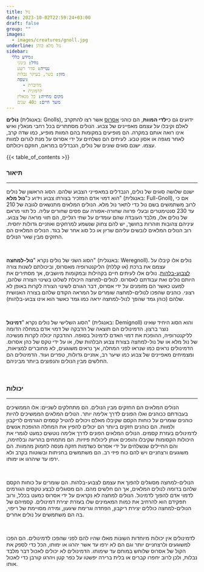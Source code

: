 ```yaml
---
title: נול
date: 2023-10-02T22:59:24+03:00
draft: false
group: ""
images:
  - images/creatures/gnoll.jpg
underline: נול מלא כוהן
sidebar:
  מידע כללי:
    גודל: בינוני
    נטייה: סדר רשע
    מזון: בשר, בעיקר נבלות
    שפה:
      - מדוברת
      - קדמונית
    מקום מחייה: כל מנאלין
    משך חיים: כ40 שנים
---
```


**נוֹלִים** (באנגלית: Gnolls), ידועים גם כ**ילדי המוות**, הם כוהני [אסרוס](../../deities/aserus) אשר רצו להתקרב לאלם וקיבלו על עצמם מאפיינים של צבוע. הנולים מסתתרים בכל רחבי מנאלין ואיש אינו רואה אותם במקרה. הם מופיעים במקומות בהם המוות מופיע, כמו שדה קרב, לאחר מגפה או אסון טבע. לעיתים הם נשלחים על ידי אסרוס על מנת לגרום למוות עצמו. ישנם סוגים שונים של נולים, הנבדלים במראם, חוזקם ויכולתם.

<!--more-->

{{< table_of_contents >}}

### תיאור

---

ישנם שלושה סוגים של נולים, הנבדלים במאפייני הצבוע שלהם. הסוג הראשון של נולים הוא דמוי אדם המזכיר בצורתו צבוע וידוע כ"**נול מלא**" (באנגלית: Full-Gnoll), אם כי לרוב משתמשים בשם נול כדי לתאר נול מלא. הנולים המלאים מתנשאים לגובה של 210 עד 230 סנטימטרים ובעלי פרווה שחורה-אפורה עם פסים שחורים עליה. כל תווי מראם של נולים אלו, מלבד העובדה שהם עומדים על שתי רגליים, הם תווי מראה של צבוע. עיניהם צהובות וזוהרות בחושך, יש להם צחוק שנשמע למרחקים ואוזניים גדולות יחסית. רוב הנולים המלאים לובשים עליהם שריון או כל סוג אחר של בגד. הנולים המלאים הם החזקים מבין שאר הנולים.

&nbsp;

הסוג השני של נולים נקרא "**נול-למחצה**" (באנגלית: Weregnoll). נולים אלו קיבלו על עצמם את ברכת (או קללת) הליקנטרופיה מאסרוס, וביכולתם לשנות צורה [לצבוע-בלהות](../../creatures/dire-hyena). נולים אלו לעיתים חיים בקהילות ובמקומות מיושבים, אך מסתירים את היותם נולים ואת עבודתם לאסרוס. לנולים-למחצה היכולת לשלוט בשינוי הצורה שלהם, למעט כאשר הם מזומנים על ידי אסרוס, דבר הגורם לשינוי הצורה לקרות באופן לא רצוני. כוהנים שהפכו לנולים-למחצה שומרים על המראה הקודם שלהם בצורה האנושית שלהם (כוהן גמד שהפך לנול-למחצה יראה כמו גמד כאשר הוא אינו צבוע-בלהות).

&nbsp;

הסוג השלישי של נולים נקרא "**דמינול**" (באנגלית: Demignoll) והוא הסוג היחיד שאינו נוצר ברצון. הדמינולים הם תוצאה של הדבקה של דמוי אדם במחלה הדומה לליקנטרופיה, ההופכת את דמוי האדם לדמינול בסופה. ההדבקה יכולה לקרות מנשיכה של נול מלא או של נול-למחצה בצורת צבוע הבלהות שלו, או על ידי טקס של כהן אסרוס. הדמינולים נראים כמו שנראו לפני המחלה, אך נראים משוגעים, לא מחוברים למציאות, ומצמיחים מאפיינים של צבוע כמו שיער רב, אוזניים גדולות, טפרים ועוד. הדמינולים הם החלשים מבין הנולים והנפוצים ביותר מביניהם.

&nbsp;

### יכולות

---

הנולים המלאים הם החזקים מבין הנולים. הם מתחלקים לשניים: אלו הממשיכים בעבודתם ככוהנים ואלו הפונים לדרך אלימה יותר. הנולים המלאים הממשיכים להיות כוהנים שומרים על כוחות הקסם שקיבלו מאלם ויכולים להטיל קסמים הגורמים לריקבון ולמוות. הם כוהנים חזקים ביותר הם יכולים להפיץ את המחלה ההופכת אנשים לדמינולים בעזרת קסמים. הנולים המלאים הפונים לדרך אלימה נוטשים כמעט לגמרי את היכולות הקסומות שקיבלו והופכים אותן ליכולות פיזיות. הם מתמחים בהריגה ובלחימה, והם החיילים שנשלחים על ידי אסרוס כשדמות חזקה מנסה לחמוק מהמוות. הם משוגעים ורצחניים ויש להם כוח פיזי רב. הם משתמשים בחניתות ובשוטות בקרב ולא ירפו עד שיהרגו או ימותו.

&nbsp;

הנולים-למחצה מסוגלים להפוך את עצמם לצבוע-בלהות. הם שומרים על כוחות הקסם שלהם בדומה לנולים המלאים, אך הם חלשים מהם. הם מסוגלים לבצע טקסים הגורמים לדמוי אדם להפוך לדמינול. הנולים למחצה לא נקראים על ידי אסרוס כמעט בכלל, ורוב תפקידם הוא להרחיב את כמות המאמינים שלו בעזרת יצירת דמינולים. קסמיהם של הנולים-למחצה כוללים יצירת ריקבון, הפחדה וגרימת שיגעון, ומידה מסויימת של ריפוי, בה הם משתמשים על נולים אחרים.

&nbsp;

לדמינולים אין יכולות מיוחדות השונות מאלו שהיו להם לפני שהפכו לדמינולים. הם הפכו למשוגעים ולרצחניים יותר וגם הם לא ירפו עד אשר יהרגו או ימותו, הכל כדי לספק את הקול של אסרוס שלוחש במוחם עד שימותו. הדמינולים לא יכולים לאכול דבר מלבד נבלות, ולכן לרוב יחפרו קברים או בלית ברירה יפשטו על כפר קטן ויהרגו קורבן כדי לאכול אותו.
